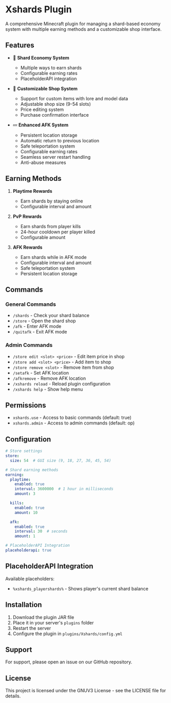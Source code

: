 # Xshards Plugin

A comprehensive Minecraft plugin for managing a shard-based economy system with multiple earning methods and a customizable shop interface.

## Features

- 💎 **Shard Economy System**
  - Multiple ways to earn shards
  - Configurable earning rates
  - PlaceholderAPI integration

- 🏪 **Customizable Shop System**
  - Support for custom items with lore and model data
  - Adjustable shop size (9-54 slots)
  - Price editing system
  - Purchase confirmation interface

- 💤 **Enhanced AFK System**
  - Persistent location storage
  - Automatic return to previous location
  - Safe teleportation system
  - Configurable earning rates
  - Seamless server restart handling
  - Anti-abuse measures

## Earning Methods

1. **Playtime Rewards**
   - Earn shards by staying online
   - Configurable interval and amount

2. **PvP Rewards**
   - Earn shards from player kills
   - 24-hour cooldown per player killed
   - Configurable amount

3. **AFK Rewards**
   - Earn shards while in AFK mode
   - Configurable interval and amount
   - Safe teleportation system
   - Persistent location storage

## Commands

### General Commands
- `/shards` - Check your shard balance
- `/store` - Open the shard shop
- `/afk` - Enter AFK mode
- `/quitafk` - Exit AFK mode

### Admin Commands
- `/store edit <slot> <price>` - Edit item price in shop
- `/store add <slot> <price>` - Add item to shop
- `/store remove <slot>` - Remove item from shop
- `/setafk` - Set AFK location
- `/afkremove` - Remove AFK location
- `/xshards reload` - Reload plugin configuration
- `/xshards help` - Show help menu

## Permissions

- `xshards.use` - Access to basic commands (default: true)
- `xshards.admin` - Access to admin commands (default: op)

## Configuration

```yaml
# Store settings
store:
  size: 54  # GUI size (9, 18, 27, 36, 45, 54)

# Shard earning methods
earning:
  playtime:
    enabled: true
    interval: 3600000  # 1 hour in milliseconds
    amount: 3

  kills:
    enabled: true
    amount: 10

  afk:
    enabled: true
    interval: 30  # seconds
    amount: 1

# PlaceholderAPI Integration
placeholderapi: true
```

## PlaceholderAPI Integration

Available placeholders:
- `%xshards_playershards%` - Shows player's current shard balance

## Installation

1. Download the plugin JAR file
2. Place it in your server's `plugins` folder
3. Restart the server
4. Configure the plugin in `plugins/Xshards/config.yml`

## Support

For support, please open an issue on our GitHub repository.

## License

This project is licensed under the GNUV3 License - see the LICENSE file for details.